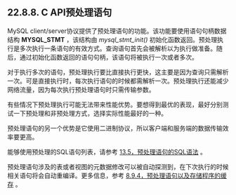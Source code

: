 ## 22.8.8. C API预处理语句

MySQL client/server协议提供了预处理语句的功能。该功能要使用语句句柄数据结构 **MYSQL_STMT** ，该结构由 *mysql_stmt_init()* 初始化函数返回。预处理执行是多次执行一条语句的有效方式。查询语句首先会被解析以为执行做准备。随后，通过初始化函数返回的语句句柄，该语句将被执行一次或者多次。

对于执行多次的语句，预处理执行要比直接执行更快，这主要是因为查询只需解析一次。可是直接执行时，每次执行语句的时候都需解析一次。预处理执行还能减少网络流量，因为每次执行预处理语句时只需传输参数。

有些情况下预处理执行可能无法带来性能优势。要想得到最优的表现，最好分别测试一下预处理和非预处理方式，选择实际性能最好的一种。

预处理语句的另一个优势是它使用二进制协议，所以客户端和服务端的数据传输效率要更高。

能够使用预处理的SQL语句列表，请参考 [13.5，预处理语句的SQL语法]() 。

预处理语句涉及的表或者视图的元数据修改可以被自动探测到，在下次执行的时候相关语句将会自动重编译。更多信息，参考 [8.9.4，预处理语句以及存储程序的缓存]() 。
